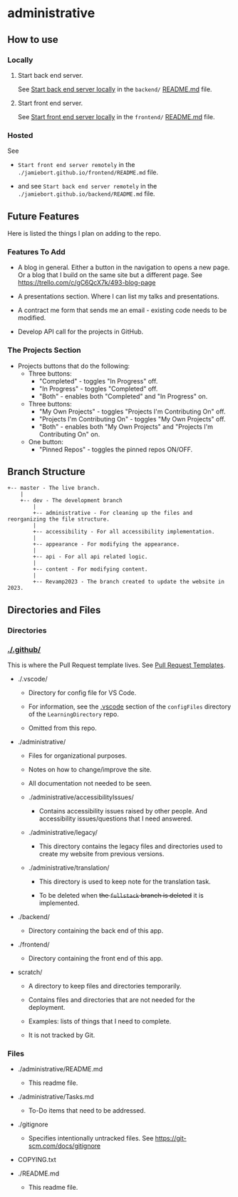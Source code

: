 # administrative

## How to use

### Locally

1. Start back end server.

   See [Start back end server locally](../backend/README.md#start-back-end-server-locally) in the `backend/` [README.md](../backend/README.md) file.

2. Start front end server.

   See [Start front end server locally](../frontend/README.md#start-front-end-server-locally) in the `frontend/` [README.md](../frontend/README.md) file.

### Hosted

<!-- TODO: clean up this section just to look like `Locally` above. -->

See

- `Start front end server remotely` in the `./jamiebort.github.io/frontend/README.md` file.

- and see `Start back end server remotely` in the `./jamiebort.github.io/backend/README.md` file.

## Future Features

Here is listed the things I plan on adding to the repo.

### Features To Add

- A blog in general. Either a button in the navigation to opens a new page. Or a blog that I build on the same site but a different page. See https://trello.com/c/gC6QcX7k/493-blog-page

- A presentations section. Where I can list my talks and presentations.

- A contract me form that sends me an email - existing code needs to be modified.

- Develop API call for the projects in GitHub.

### The Projects Section

- Projects buttons that do the following:
  - Three buttons:
    - "Completed" - toggles "In Progress" off.
    - "In Progress" - toggles "Completed" off.
    - "Both" - enables both "Completed" and "In Progress" on.
  - Three buttons:
    - "My Own Projects" - toggles "Projects I'm Contributing On" off.
    - "Projects I'm Contributing On" - toggles "My Own Projects" off.
    - "Both" - enables both "My Own Projects" and "Projects I'm Contributing On" on.
  - One button:
    - "Pinned Repos" - toggles the pinned repos ON/OFF.

## Branch Structure

```
+-- master - The live branch.
	|
	+-- dev - The development branch
		|
		+-- administrative - For cleaning up the files and reorganizing the file structure.
		|
		+-- accessibility - For all accessibility implementation.
		|
		+-- appearance - For modifying the appearance.
		|
		+-- api - For all api related logic.
		|
		+-- content - For modifying content.
		|
		+-- Revamp2023 - The branch created to update the website in 2023.
```

## Directories and Files

### Directories

### [./.github/](../.github)

This is where the Pull Request template lives. See [Pull Request Templates](https://github.com/JamieBort/LearningDirectory/tree/master/Git/pull_request_templates).

<!-- This is also where the Dependabot yaml file is. Right now it is used just for `Dependabot version updates`. See [Dependabot](https://github.com/JamieBort/LearningDirectory/tree/master/Git/security#dependabot). -->

- ./.vscode/

  - Directory for config file for VS Code.

  - For information, see the [.vscode](https://github.com/JamieBort/LearningDirectory/tree/master/Git/configFiles#vscode) section of the `configFiles` directory of the `LearningDirectory` repo.

  - Omitted from this repo.

- ./administrative/

  - Files for organizational purposes.

  - Notes on how to change/improve the site.

  - All documentation not needed to be seen.

  - ./administrative/accessibilityIssues/

    - Contains accessibility issues raised by other people. And accessibility issues/questions that I need answered.

  - ./administrative/legacy/

    - This directory contains the legacy files and directories used to create my website from previous versions.

  - ./administrative/translation/

    - This directory is used to keep note for the translation task.

    - To be deleted when ~~the `fullstack` branch is deleted~~ it is implemented.

- ./backend/

  - Directory containing the back end of this app.

- ./frontend/

  - Directory containing the front end of this app.

- scratch/

  - A directory to keep files and directories temporarily.

  - Contains files and directories that are not needed for the deployment.

  - Examples: lists of things that I need to complete.

  - It is not tracked by Git.

### Files

- ./administrative/README.md

  - This readme file.

- ./administrative/Tasks.md

  - To-Do items that need to be addressed.

- ./gitignore

  - Specifies intentionally untracked files. See https://git-scm.com/docs/gitignore

- COPYING.txt

- ./README.md

  - This readme file.
